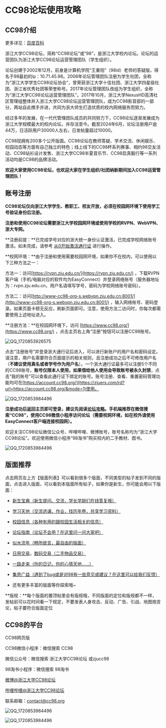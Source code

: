 # CC98论坛使用攻略
## CC98介绍
更多详见：[百度百科](https://baike.baidu.com/item/cc98/3410558)

浙江大学CC98论坛，简称“CC98论坛”或“98”，是浙江大学校内论坛。论坛的运营团队为浙江大学CC98论坛运营管理团队（学生组织）。

论坛创建于2002年12月，前身是计算机学院“王重阳”（98id）老师的答疑版，得名于98最初的ip：10.71.45.98。2006年论坛管理团队注册为学生社团，全称为“浙江大学学生CC98论坛协会”，曾荣获浙江大学十佳社团、浙江大学四星级社团、浙江省优秀社团等荣誉称号。2017年论坛管理团队改组为学生组织，全称为“浙江大学CC98论坛运营管理团队”。2017年10月，浙江大学NexusHD高清社区管理组整体并入浙江大学CC98论坛运营管理团队，成为CC98影音部的一部分，两站自此携手并进，共同为浙大师生打造优质的校内网络服务而努力。

经过多年的发展，在一代代管理团队成员的共同努力下，CC98论坛逐渐发展成为浙江大学规模最大的校内论坛，并存活至今。截至2024年6月，论坛注册用户逾44万，日活跃用户30000人左右，日发帖量超过10000。

CC98现拥有200多个公开版面。CC98论坛在教师答疑、学术交流、休闲娱乐、校园动态等方面有自己独立的特色；线上线下的CC98杯系列赛事、相约98交友活动、CC98站衫设计发售、浙江大学CC98半夏音乐节、CC98启真毅行等一系列活动均是CC98的品牌活动。

**欢迎大家使用CC98论坛，也欢迎大家在学生组织/社团纳新期间加入CC98运营管理团队！**



## 账号注册

**CC98论坛仅向浙江大学学生、教职工、校友开放，必须在校园网环境下使用学工号验证身份后注册。**

**注册和使用CC98论坛需要浙江大学校园网环境或使用学校的RVPN、WebVPN、浙大专网。**

**注册前提：**已完成学号对应的浙大统一身份认证激活，已完成学校网络账号激活。如未完成，请参考 [从0开始激活通行证](https://zjuers.com/welcome/network_detailed/) 进行操作。

**校网环境：**由于注册和使用需要校园网环境，如果你不在校内，可以使用以下三种方法之一：

方法一：访问[https://rvpn.zju.edu.cn/](https://rvpn.zju.edu.cn/) ，下载RVPN客户端（手机/电脑对应的软件均为EasyConnect）并登录网络账号（服务器地址为：rvpn.zju.edu.cn，用户名请填写学号，密码为学校网络账号密码）。

方法二：访问[http://www-cc98-org-s.webvpn.zju.edu.cn:8001/](http://www-cc98-org-s.webvpn.zju.edu.cn:8001/) ，输入网络账号、密码登录。如果页面卡顿无反应，刷新页面即可。注意，使用方法二访问时，你每次都需要使用上述地址进入。



**注册方法：**在校园网环境下，访问 [https://www.cc98.org/](https://www.cc98.org/) ，点击主页右上角“注册”按钮可以注册CC98账号。

![QQ_1720853926575](../assets/cc98/cc98zhuye.webp)

点击“注册账号”并登录浙大通行证后进入，可以进行新账户的用户名和密码设定。请注意，用户名需要符合页面提示的相关规则，且注册成功之后不可修改用户名（**不建议使用真名或者学号作为用户名**）。一个浙大通行证最多可以注册5个不同的CC98账号，**账号仅限本人使用，如果借给他人使用会导致账号被永久封禁**，点击“我的账号”可以查看此通行证下绑定的账号。账号注册、查看、重置密码管理功能均可在[https://account.cc98.org/](https://zjuers.com/rd?url=https://account.cc98.org/&mode=1)使用。

![QQ_1720853984496](../assets/cc98/cc98zhuce.webp)

**注册成功后返回主页即可登录，建议先阅读[论坛攻略](https://zjuers.com/rd?url=https://www.cc98.org/topic/4970959&mode=1)。手机端推荐在微信搜索“CC98”，使用CC98微信小程序访问论坛（需要校网环境，如在校外请使用EasyConnect客户端连接校园网）。**

欢迎关注CC98论坛微信公众号、哔哩哔哩、微博账号，账号名称均为“浙江大学CC98论坛”。欢迎使用微信小程序“98淘书”购买校内的二手教材、图书。

![QQ_1720853984496](../assets/cc98/cc98wx.webp)


## 版面推荐

点击网页左上方【版面列表】可以看到很多个版面，不同类型的帖子发到不同的版面，点击进入版面，可以看到本版面所有帖子，如果你是新生，你可能会用以下版面：

- [新生宝典（新生提问、交流，学长学姐们在线答复哦）](https://zjuers.com/rd?url=https://www.cc98.org/board/198&mode=1)
- [学习天地（交流选课、作业，找历年卷，共享学习资料）](https://zjuers.com/rd?url=https://www.cc98.org/board/68&mode=1)
- [校园信息（各种有用的跟校园生活相关的信息）](https://zjuers.com/rd?url=https://www.cc98.org/board/100&mode=1)
- [论坛指南（论坛不会用？在这里问一问大家吧）](https://zjuers.com/rd?url=https://www.cc98.org/board/184&mode=1)
- [似水流年（畅所欲言，最自由的版面）](https://zjuers.com/rd?url=https://www.cc98.org/board/758&mode=1)
- [日用交易](https://zjuers.com/rd?url=https://www.cc98.org/board/80&mode=1)，[数码交易（二手物品交易）](https://zjuers.com/rd?url=https://www.cc98.org/board/562&mode=1)
- [一路走来（你的日记，你的心情天地……）](https://zjuers.com/rd?url=https://www.cc98.org/board/144&mode=1)
- [集思广益（遇到了bug或是对98有一些意见或建议？在这里可以给我们反馈）](https://zjuers.com/rd?url=https://www.cc98.org/board/326&mode=1)

- 还有更多丰富的版面等你探索哦~

**版规：**每个版面的置顶帖里会有版规哦，不同版面的定位和版规都不一样，发帖前可以花时间看一下规定，不要发表人身攻击、反动、广告、引战、地图炮言论，帖子要符合版面定位

## CC98的平台

CC98网页版

CC98微信小程序：微信搜索 CC98

微信公众号：微信搜索 浙江大学CC98论坛 或zjucc98

98淘书小程序：微信搜索 98淘书

[微博@浙江大学CC98论坛](https://weibo.com/u/1704032047)

[哔哩哔哩@浙江大学CC98论坛](https://space.bilibili.com/222288454)

联系邮箱：[contact@cc98.org](mailto:contact@cc98.org)

![QQ_1720853984496](../assets/cc98/cc98wxxcx.webp)

![QQ_1720853984496](../assets/cc98/cc98bilibili.webp)

